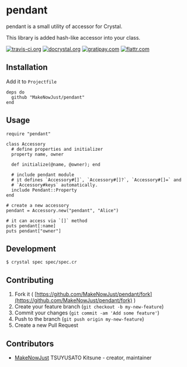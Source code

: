 # pendant

pendant is a small utility of accessor for Crystal.

This library is added hash-like accessor into your class.

[![travis-ci.org](https://img.shields.io/travis/MakeNowJust/pendant.svg?style=flat-square)](https://travis-ci.org/MakeNowJust/pendant)
[![docrystal.org](http://www.docrystal.org/badge.svg)](http://www.docrystal.org/github.com/MakeNowJust/pendant)
[![gratipay.com](https://img.shields.io/gratipay/MakeNowJust.svg?style=flat-square)](https://gratipay.com/MakeNowJust)
[![flattr.com](http://api.flattr.com/button/flattr-badge-large.png)](https://flattr.com/submit/auto?user_id=make_now_just&url=https%3A%2F%2Fgithub.com%2FMakeNowJust%2Fpendant)


## Installation

Add it to `Projectfile`

```crystal
deps do
  github "MakeNowJust/pendant"
end
```

## Usage

```crystal
require "pendant"

class Accessory
  # define properties and initializer
  property name, owner

  def initialize(@name, @owner); end

  # include pendant module
  # it defines `Accessory#[]`, `Accessory#[]?`, `Accessory#[]=` and
  # `Accessory#keys` automatically.
  include Pendant::Property
end

# create a new accessory
pendant = Accessory.new("pendant", "Alice")

# it can access via `[]` method
puts pendant[:name]
puts pendant["owner"]
```

## Development

```console
$ crystal spec spec/spec.cr
```

## Contributing

1. Fork it ( [https://github.com/MakeNowJust/pendant/fork](https://github.com/MakeNowJust/pendant/fork) )
2. Create your feature branch (`git checkout -b my-new-feature`)
3. Commit your changes (`git commit -am 'Add some feature'`)
4. Push to the branch (`git push origin my-new-feature`)
5. Create a new Pull Request

## Contributors

- [MakeNowJust](https://github.com/MakeNowJust) TSUYUSATO Kitsune - creator, maintainer
